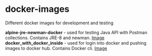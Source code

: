# docker-images
Different docker images for development and testing

**alpine-jre-newman-docker** - used for testing Java API with Postman collections. Contains JRE-8 and newman. [Image](https://hub.docker.com/repository/docker/alexvaitsekhovich/alpine-jre-newman) 
**docker_with_docker_inside** - used for login into docker and pushing images to docker hub. Contains Docker cli. [Image](https://hub.docker.com/repository/docker/alexvaitsekhovich/ubuntu-docker-inside) 

